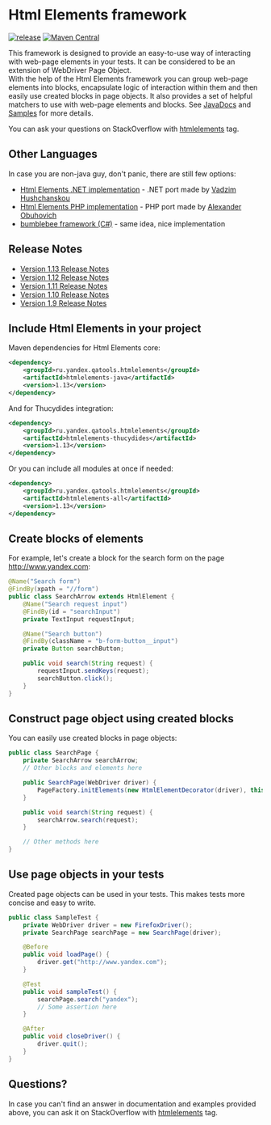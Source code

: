 Html Elements framework
=======================
[![release](http://github-release-version.herokuapp.com/github/yandex-qatools/htmlelements/release.svg?style=flat)](https://github.com/yandex-qatools/htmlelements/releases/latest) [![Maven Central](https://maven-badges.herokuapp.com/maven-central/ru.yandex.qatools.htmlelements/htmlelements-java/badge.svg?style=flat)](https://maven-badges.herokuapp.com/maven-central/ru.yandex.qatools.htmlelements/htmlelements-java)



This framework is designed to provide an easy-to-use way of interacting with web-page elements in your tests. It can be 
considered to be an extension of WebDriver Page Object.<br/>
With the help of the Html Elements framework you can group web-page elements into blocks, encapsulate logic of interaction within them 
and then easily use created blocks in page objects. It also provides a set of helpful matchers to use with web-page elements 
and blocks. See [JavaDocs](https://oss.sonatype.org/service/local/repositories/releases/archive/ru/yandex/qatools/htmlelements/htmlelements-java/1.12/htmlelements-java-1.12-javadoc.jar/!/index.html) 
and [Samples](https://github.com/yandex-qatools/htmlelements-examples) for more details.

You can ask your questions on StackOverflow with [htmlelements](http://stackoverflow.com/questions/tagged/htmlelements) tag.

Other Languages
-------------
In case you are non-java guy, don't panic, there are still few options:

* [Html Elements .NET implementation](https://github.com/yandex-qatools/htmlelements-dotnet) - .NET port made by [Vadzim Hushchanskou](https://github.com/HardNorth)
* [Html Elements PHP implementation](https://github.com/qa-tools/qa-tools) - PHP port made by [Alexander Obuhovich](https://github.com/aik099)
* [bumblebee framework (C#)](https://github.com/patrickherrmann/Bumblebee) - same idea, nice implementation

Release Notes
-------------
* [Version 1.13 Release Notes](https://github.com/yandex-qatools/htmlelements/releases/tag/htmlelements-1.13)
* [Version 1.12 Release Notes](https://github.com/yandex-qatools/htmlelements/releases/tag/htmlelements-1.12)
* [Version 1.11 Release Notes](https://github.com/yandex-qatools/htmlelements/blob/master/releasenotes/1.11-releasenotes.ru.md)
* [Version 1.10 Release Notes](https://github.com/yandex-qatools/htmlelements/blob/master/releasenotes/1.10-releasenotes.ru.md)
* [Version 1.9 Release Notes](https://github.com/yandex-qatools/htmlelements/blob/master/releasenotes/1.9-releasenotes.ru.md)

Include Html Elements in your project
-------------------------------------
Maven dependencies for Html Elements core:

```xml
<dependency>
    <groupId>ru.yandex.qatools.htmlelements</groupId>
    <artifactId>htmlelements-java</artifactId>
    <version>1.13</version>
</dependency>
```

And for Thucydides integration:

```xml
<dependency>
    <groupId>ru.yandex.qatools.htmlelements</groupId>
    <artifactId>htmlelements-thucydides</artifactId>
    <version>1.13</version>
</dependency>
```

Or you can include all modules at once if needed:

```xml
<dependency>
    <groupId>ru.yandex.qatools.htmlelements</groupId>
    <artifactId>htmlelements-all</artifactId>
    <version>1.13</version>
</dependency>
```

Create blocks of elements
-------------------------
For example, let's create a block for the search form on the page http://www.yandex.com:

```java
@Name("Search form")
@FindBy(xpath = "//form")
public class SearchArrow extends HtmlElement {
    @Name("Search request input")
    @FindBy(id = "searchInput")
    private TextInput requestInput;

    @Name("Search button")
    @FindBy(className = "b-form-button__input")
    private Button searchButton;

    public void search(String request) {
        requestInput.sendKeys(request);
        searchButton.click();
    }
}
```

Construct page object using created blocks
------------------------------------------
You can easily use created blocks in page objects:

```java
public class SearchPage {
    private SearchArrow searchArrow;
    // Other blocks and elements here

    public SearchPage(WebDriver driver) {
        PageFactory.initElements(new HtmlElementDecorator(driver), this);
    }

    public void search(String request) {
        searchArrow.search(request);
    }

    // Other methods here
}
```

Use page objects in your tests
------------------------------
Created page objects can be used in your tests. This makes tests more concise and easy to write.

```java
public class SampleTest {
    private WebDriver driver = new FirefoxDriver();
    private SearchPage searchPage = new SearchPage(driver);

    @Before
    public void loadPage() {
        driver.get("http://www.yandex.com");
    }

    @Test
    public void sampleTest() {
        searchPage.search("yandex");
        // Some assertion here
    }

    @After
    public void closeDriver() {
        driver.quit();
    }
}
```

Questions?
----------
In case you can't find an answer in documentation and examples provided above, you can ask it on StackOverflow with [htmlelements](http://stackoverflow.com/questions/tagged/htmlelements) tag.
